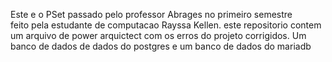Este e o PSet passado pelo professor Abrages no primeiro semestre  
feito pela estudante de computacao Rayssa Kellen.
este repositorio contem um arquivo de power arquictect com os erros do projeto corrigidos.
Um banco de dados de dados do postgres e um banco de dados do mariadb